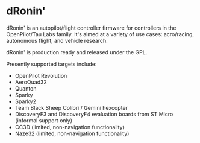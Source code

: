 # dRonin'

dRonin' is an autopilot/flight controller firmware for controllers in the OpenPilot/Tau Labs family.  It's aimed at a variety of use cases: acro/racing, autonomous flight, and vehicle research.

dRonin' is production ready and released under the GPL. 

Presently supported targets include:

- OpenPilot Revolution
- AeroQuad32
- Quanton
- Sparky
- Sparky2
- Team Black Sheep Colibri / Gemini hexcopter
- DiscoveryF3 and DiscoveryF4 evaluation boards from ST Micro (informal support only)
- CC3D (limited, non-navigation functionality)
- Naze32 (limited, non-navigation functionality)
